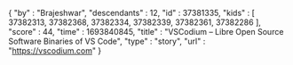 {
  "by" : "Brajeshwar",
  "descendants" : 12,
  "id" : 37381335,
  "kids" : [ 37382313, 37382368, 37382334, 37382339, 37382361, 37382286 ],
  "score" : 44,
  "time" : 1693840845,
  "title" : "VSCodium – Libre Open Source Software Binaries of VS Code",
  "type" : "story",
  "url" : "https://vscodium.com"
}
